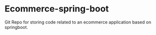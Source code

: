 # Ecommerce-spring-boot
Git Repo for storing code related to an ecommerce application based on springboot.

